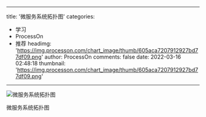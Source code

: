 
---
title: '微服务系统拓扑图'
categories: 
 - 学习
 - ProcessOn
 - 推荐
headimg: 'https://img.processon.com/chart_image/thumb/605aca7207912927bd77df09.png'
author: ProcessOn
comments: false
date: 2022-03-16 02:48:18
thumbnail: 'https://img.processon.com/chart_image/thumb/605aca7207912927bd77df09.png'
---

<div>   
<img class="thumb" alt="微服务系统拓扑图" src="https://img.processon.com/chart_image/thumb/605aca7207912927bd77df09.png" referrerpolicy="no-referrer">
<p>微服务系统拓扑图</p>  
</div>
            
